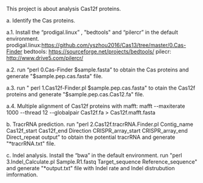This project is about analysis Cas12f proteins.

a. Identify the Cas proteins.

a.1. Install the “prodigal.linux” , "bedtools" and “pilercr” in the default environment. 
prodigal.linux:https://github.com/yszhou2016/Cas13/tree/master/0.Cas-Finder
bedtools: https://sourceforge.net/projects/bedtools/ 
pilecr: http://www.drive5.com/pilercr/

a.2. run “perl 0.Cas-Finder $sample.fasta” to obtain the Cas proteins and generate "$sample.pep.cas.fasta" file.

a.3. run " perl 1.Cas12f-Finder.pl $sample.pep.cas.fasta" to otain the Cas12f proteins and generate "$sample.pep.cas.Cas12.fa" file.

a.4. Multiple alignment of Cas12f proteins with mafft: mafft --maxiterate 1000 --thread 12 --globalpair Cas12f.fa > Cas12f.mafft.fasta

b. TracrRNA prediction.
run "perl  2.Cas12f.tracrRNA.Finder.pl  Contig_name  Cas12f_start  Cas12f_end  Direction  CRISPR_array_start  CRISPR_array_end  Direct_repeat  output" to obtain the potential tracrRNA and generate "*tracrRNA.txt" file.

c. Indel analysis.
Install the “bwa” in the default environment.
run "perl  3.Indel_Calculate.pl  Sample.R1.fastq   Target_sequence   Reference_sequence" and generate "*output.txt" file with Indel rate and Indel distrubution imformation.  
